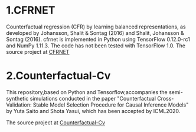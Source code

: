 # 1.CFRNET
Counterfactual regression (CFR) by learning balanced representations, as developed by Johansson, Shalit & Sontag (2016) and Shalit, Johansson & Sontag (2016). cfrnet is implemented in Python using TensorFlow 0.12.0-rc1 and NumPy 1.11.3. The code has not been tested with TensorFlow 1.0.
The source project at [CFRNET](https://github.com/clinicalml/cfrnet)
# 2.Counterfactual-Cv
This repository,based on Python and Tensorflow,accompanies the semi-synthetic simulations conducted in the paper "Counterfactual Cross-Validation: Stable Model Selection Procedure for Causal Inference Models" by Yuta Saito and Shota Yasui, which has been accepted by ICML2020.

The source project at [Counterfactual-Cv](https://github.com/usaito/counterfactual-cv) 
